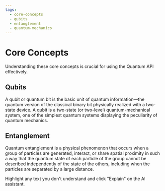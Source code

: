 ```yaml
---
tags:
  - core-concepts
  - qubits
  - entanglement
  - quantum-mechanics
---
```

# Core Concepts

Understanding these core concepts is crucial for using the Quantum API effectively.

## Qubits

A qubit or quantum bit is the basic unit of quantum information—the quantum version of the classical binary bit physically realized with a two-state device. A qubit is a two-state (or two-level) quantum-mechanical system, one of the simplest quantum systems displaying the peculiarity of quantum mechanics.

## Entanglement

Quantum entanglement is a physical phenomenon that occurs when a group of particles are generated, interact, or share spatial proximity in such a way that the quantum state of each particle of the group cannot be described independently of the state of the others, including when the particles are separated by a large distance.

Highlight any text you don't understand and click "Explain" on the AI assistant.